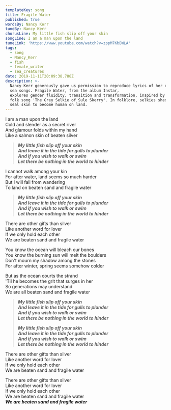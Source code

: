 ```yaml
---
templateKey: song
title: Fragile Water
published: true
wordsBy: Nancy Kerr
tuneBy: Nancy Kerr
chorusLine: My little fish slip off your skin
songLine: I am a man upon the land
tuneLink: 'https://www.youtube.com/watch?v=zppM7KbBWLA'
tags:
  - song
  - Nancy_Kerr
  - fish
  - female_writer
  - sea_creatures
date: 2019-11-11T20:09:38.788Z
description: >-
  Nancy Kerr generously gave us permission to reproduce lyrics of her original
  sea songs. Fragile Water, from the album Instar, 
  explores gender fluidity, transition and transformation, inspired by Orkney
  folk song 'The Grey Selkie of Sule Skerry'. In folklore, selkies shed their
  seal skin to become human on land.
---
```

I am a man upon the land\
Cold and slender as a secret river\
And glamour folds within my hand\
Like a salmon skin of beaten silver

> ***My little fish slip off your skin***\
> ***And leave it in the tide for gulls to plunder***\
> ***And if you wish to walk or swim***\
> ***Let there be nothing in the world to hinder***

I cannot walk among your kin\
For after water, land seems so much harder\
But I will fall from wandering\
To land on beaten sand and fragile water

> ***My little fish slip off your skin\
And leave it in the tide for gulls to plunder\
And if you wish to walk or swim\
Let there be nothing in the world to hinder***

There are other gifts than silver\
Like another word for lover\
If we only hold each other\
We are beaten sand and fragile water

You know the ocean will bleach our bones\
You know the burning sun will melt the boulders\
Don't mourn my shadow among the stones\
For after winter, spring seems somehow colder

But as the ocean courts the strand\
'Til he becomes the grit that surges in her\
So generations may understand\
We are all beaten sand and fragile water

> ***My little fish slip off your skin\
And leave it in the tide for gulls to plunder\
And if you wish to walk or swim\
Let there be nothing in the world to hinder***
>
> ***My little fish slip off your skin\
And leave it in the tide for gulls to plunder\
And if you wish to walk or swim\
Let there be nothing in the world to hinder***

There are other gifts than silver\
Like another word for lover\
If we only hold each other\
We are beaten sand and fragile water

There are other gifts than silver\
Like another word for lover\
If we only hold each other\
We are beaten sand and fragile water\
***We are beaten sand and fragile water***
